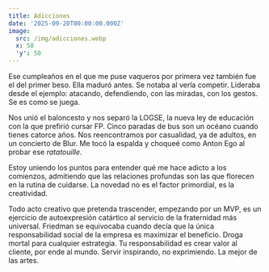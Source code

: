 ```yaml
---
title: Adicciones
date: '2025-09-20T00:00:00.000Z'
image:
  src: /img/adicciones.webp
  x: 50
  'y': 50
---
```

Ese cumpleaños en el que me puse vaqueros por primera vez también fue el del
primer beso. Ella maduró antes. Se notaba al verla competir. Lideraba desde el
ejemplo: atacando, defendiendo, con las miradas, con los gestos. Se es como se
juega.

Nos unió el baloncesto y nos separó la LOGSE, la nueva ley de educación con la
que prefirió cursar FP. Cinco paradas de bus son un océano cuando tienes catorce
años. Nos reencontramos por casualidad, ya de adultos, en un concierto de Blur.
Me tocó la espalda y choqueé como Anton Ego al probar ese _ratatouille_.

Estoy uniendo los puntos para entender qué me hace adicto a los comienzos,
admitiendo que las relaciones profundas son las que florecen en la rutina de
cuidarse. La novedad no es el factor primordial, es la creatividad.

Todo acto creativo que pretenda trascender, empezando por un MVP, es un
ejercicio de autoexpresión catártico al servicio de la fraternidad más
universal. Friedman se equivocaba cuando decía que la única responsabilidad
social de la empresa es maximizar el beneficio. Droga mortal para cualquier
estrategia. Tu responsabilidad es crear valor al cliente, por ende al mundo.
Servir inspirando, no exprimiendo. La mejor de las artes.
